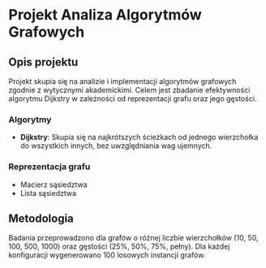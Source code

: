 # Projekt Analiza Algorytmów Grafowych

## Opis projektu
Projekt skupia się na analizie i implementacji algorytmów grafowych zgodnie z wytycznymi akademickimi. Celem jest zbadanie efektywności algorytmu Dijkstry  w zależności od reprezentacji grafu oraz jego gęstości.

### Algorytmy
- **Dijkstry**: Skupia się na najkrótszych ścieżkach od jednego wierzchołka do wszystkich innych, bez uwzględniania wag ujemnych.

### Reprezentacja grafu
- Macierz sąsiedztwa
- Lista sąsiedztwa

## Metodologia
Badania przeprowadzono dla grafów o różnej liczbie wierzchołków (10, 50, 100, 500, 1000) oraz gęstości (25%, 50%, 75%, pełny). Dla każdej konfiguracji wygenerowano 100 losowych instancji grafów.
